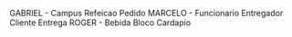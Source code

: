 GABRIEL -
    Campus
    Refeicao
    Pedido
MARCELO -
    Funcionario
    Entregador
    Cliente
    Entrega
ROGER - 
    Bebida
    Bloco
    Cardapio
